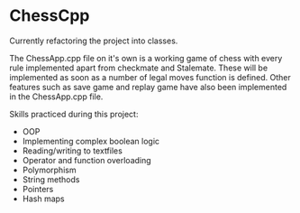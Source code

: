 # ChessCpp


Currently refactoring the project into classes.


The ChessApp.cpp file on it's own is a working game of chess with every rule implemented
apart from checkmate and Stalemate. These will be implemented as soon as a 
number of legal moves function is defined. Other features such as save game
and replay game have also been implemented in the ChessApp.cpp file.  



Skills practiced during this project:
- OOP
- Implementing complex boolean logic
- Reading/writing to textfiles
- Operator and function overloading
- Polymorphism
- String methods
- Pointers
- Hash maps



